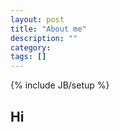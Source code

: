 ```yaml
---
layout: post
title: "About me"
description: ""
category: 
tags: []
---
```

{% include JB/setup %}

## Hi ##